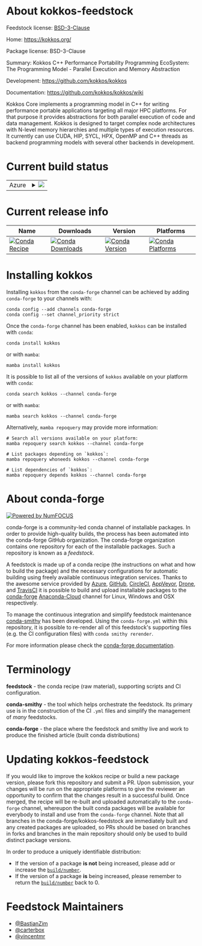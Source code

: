 About kokkos-feedstock
======================

Feedstock license: [BSD-3-Clause](https://github.com/conda-forge/kokkos-feedstock/blob/main/LICENSE.txt)

Home: https://kokkos.org/

Package license: BSD-3-Clause

Summary: Kokkos C++ Performance Portability Programming EcoSystem: The Programming Model - Parallel Execution and Memory Abstraction


Development: https://github.com/kokkos/kokkos

Documentation: https://github.com/kokkos/kokkos/wiki

Kokkos Core implements a programming model in C++ for writing performance portable applications targeting all major HPC platforms. For that purpose it provides abstractions for both parallel execution of code and data management. Kokkos is designed to target complex node architectures with N-level memory hierarchies and multiple types of execution resources. It currently can use CUDA, HIP, SYCL, HPX, OpenMP and C++ threads as backend programming models with several other backends in development.


Current build status
====================


<table>
    
  <tr>
    <td>Azure</td>
    <td>
      <details>
        <summary>
          <a href="https://dev.azure.com/conda-forge/feedstock-builds/_build/latest?definitionId=16882&branchName=main">
            <img src="https://dev.azure.com/conda-forge/feedstock-builds/_apis/build/status/kokkos-feedstock?branchName=main">
          </a>
        </summary>
        <table>
          <thead><tr><th>Variant</th><th>Status</th></tr></thead>
          <tbody><tr>
              <td>linux_64_cuda_compilerNonecuda_compiler_versionNonecxx_compiler_version12fortran_compiler_version12</td>
              <td>
                <a href="https://dev.azure.com/conda-forge/feedstock-builds/_build/latest?definitionId=16882&branchName=main">
                  <img src="https://dev.azure.com/conda-forge/feedstock-builds/_apis/build/status/kokkos-feedstock?branchName=main&jobName=linux&configuration=linux%20linux_64_cuda_compilerNonecuda_compiler_versionNonecxx_compiler_version12fortran_compiler_version12" alt="variant">
                </a>
              </td>
            </tr><tr>
              <td>linux_64_cuda_compilercuda-nvcccuda_compiler_version12.0cxx_compiler_version12fortran_compiler_version12</td>
              <td>
                <a href="https://dev.azure.com/conda-forge/feedstock-builds/_build/latest?definitionId=16882&branchName=main">
                  <img src="https://dev.azure.com/conda-forge/feedstock-builds/_apis/build/status/kokkos-feedstock?branchName=main&jobName=linux&configuration=linux%20linux_64_cuda_compilercuda-nvcccuda_compiler_version12.0cxx_compiler_version12fortran_compiler_version12" alt="variant">
                </a>
              </td>
            </tr><tr>
              <td>linux_64_cuda_compilernvcccuda_compiler_version11.2cxx_compiler_version10fortran_compiler_version10</td>
              <td>
                <a href="https://dev.azure.com/conda-forge/feedstock-builds/_build/latest?definitionId=16882&branchName=main">
                  <img src="https://dev.azure.com/conda-forge/feedstock-builds/_apis/build/status/kokkos-feedstock?branchName=main&jobName=linux&configuration=linux%20linux_64_cuda_compilernvcccuda_compiler_version11.2cxx_compiler_version10fortran_compiler_version10" alt="variant">
                </a>
              </td>
            </tr><tr>
              <td>linux_aarch64_cuda_compilerNonecuda_compiler_versionNonecxx_compiler_version12fortran_compiler_version12</td>
              <td>
                <a href="https://dev.azure.com/conda-forge/feedstock-builds/_build/latest?definitionId=16882&branchName=main">
                  <img src="https://dev.azure.com/conda-forge/feedstock-builds/_apis/build/status/kokkos-feedstock?branchName=main&jobName=linux&configuration=linux%20linux_aarch64_cuda_compilerNonecuda_compiler_versionNonecxx_compiler_version12fortran_compiler_version12" alt="variant">
                </a>
              </td>
            </tr><tr>
              <td>linux_aarch64_cuda_compilernvcccuda_compiler_version11.2cxx_compiler_version10fortran_compiler_version10</td>
              <td>
                <a href="https://dev.azure.com/conda-forge/feedstock-builds/_build/latest?definitionId=16882&branchName=main">
                  <img src="https://dev.azure.com/conda-forge/feedstock-builds/_apis/build/status/kokkos-feedstock?branchName=main&jobName=linux&configuration=linux%20linux_aarch64_cuda_compilernvcccuda_compiler_version11.2cxx_compiler_version10fortran_compiler_version10" alt="variant">
                </a>
              </td>
            </tr><tr>
              <td>linux_ppc64le_cuda_compiler_version11.2cxx_compiler_version10fortran_compiler_version10</td>
              <td>
                <a href="https://dev.azure.com/conda-forge/feedstock-builds/_build/latest?definitionId=16882&branchName=main">
                  <img src="https://dev.azure.com/conda-forge/feedstock-builds/_apis/build/status/kokkos-feedstock?branchName=main&jobName=linux&configuration=linux%20linux_ppc64le_cuda_compiler_version11.2cxx_compiler_version10fortran_compiler_version10" alt="variant">
                </a>
              </td>
            </tr><tr>
              <td>linux_ppc64le_cuda_compiler_versionNonecxx_compiler_version12fortran_compiler_version12</td>
              <td>
                <a href="https://dev.azure.com/conda-forge/feedstock-builds/_build/latest?definitionId=16882&branchName=main">
                  <img src="https://dev.azure.com/conda-forge/feedstock-builds/_apis/build/status/kokkos-feedstock?branchName=main&jobName=linux&configuration=linux%20linux_ppc64le_cuda_compiler_versionNonecxx_compiler_version12fortran_compiler_version12" alt="variant">
                </a>
              </td>
            </tr><tr>
              <td>osx_64</td>
              <td>
                <a href="https://dev.azure.com/conda-forge/feedstock-builds/_build/latest?definitionId=16882&branchName=main">
                  <img src="https://dev.azure.com/conda-forge/feedstock-builds/_apis/build/status/kokkos-feedstock?branchName=main&jobName=osx&configuration=osx%20osx_64_" alt="variant">
                </a>
              </td>
            </tr><tr>
              <td>osx_arm64</td>
              <td>
                <a href="https://dev.azure.com/conda-forge/feedstock-builds/_build/latest?definitionId=16882&branchName=main">
                  <img src="https://dev.azure.com/conda-forge/feedstock-builds/_apis/build/status/kokkos-feedstock?branchName=main&jobName=osx&configuration=osx%20osx_arm64_" alt="variant">
                </a>
              </td>
            </tr>
          </tbody>
        </table>
      </details>
    </td>
  </tr>
</table>

Current release info
====================

| Name | Downloads | Version | Platforms |
| --- | --- | --- | --- |
| [![Conda Recipe](https://img.shields.io/badge/recipe-kokkos-green.svg)](https://anaconda.org/conda-forge/kokkos) | [![Conda Downloads](https://img.shields.io/conda/dn/conda-forge/kokkos.svg)](https://anaconda.org/conda-forge/kokkos) | [![Conda Version](https://img.shields.io/conda/vn/conda-forge/kokkos.svg)](https://anaconda.org/conda-forge/kokkos) | [![Conda Platforms](https://img.shields.io/conda/pn/conda-forge/kokkos.svg)](https://anaconda.org/conda-forge/kokkos) |

Installing kokkos
=================

Installing `kokkos` from the `conda-forge` channel can be achieved by adding `conda-forge` to your channels with:

```
conda config --add channels conda-forge
conda config --set channel_priority strict
```

Once the `conda-forge` channel has been enabled, `kokkos` can be installed with `conda`:

```
conda install kokkos
```

or with `mamba`:

```
mamba install kokkos
```

It is possible to list all of the versions of `kokkos` available on your platform with `conda`:

```
conda search kokkos --channel conda-forge
```

or with `mamba`:

```
mamba search kokkos --channel conda-forge
```

Alternatively, `mamba repoquery` may provide more information:

```
# Search all versions available on your platform:
mamba repoquery search kokkos --channel conda-forge

# List packages depending on `kokkos`:
mamba repoquery whoneeds kokkos --channel conda-forge

# List dependencies of `kokkos`:
mamba repoquery depends kokkos --channel conda-forge
```


About conda-forge
=================

[![Powered by
NumFOCUS](https://img.shields.io/badge/powered%20by-NumFOCUS-orange.svg?style=flat&colorA=E1523D&colorB=007D8A)](https://numfocus.org)

conda-forge is a community-led conda channel of installable packages.
In order to provide high-quality builds, the process has been automated into the
conda-forge GitHub organization. The conda-forge organization contains one repository
for each of the installable packages. Such a repository is known as a *feedstock*.

A feedstock is made up of a conda recipe (the instructions on what and how to build
the package) and the necessary configurations for automatic building using freely
available continuous integration services. Thanks to the awesome service provided by
[Azure](https://azure.microsoft.com/en-us/services/devops/), [GitHub](https://github.com/),
[CircleCI](https://circleci.com/), [AppVeyor](https://www.appveyor.com/),
[Drone](https://cloud.drone.io/welcome), and [TravisCI](https://travis-ci.com/)
it is possible to build and upload installable packages to the
[conda-forge](https://anaconda.org/conda-forge) [Anaconda-Cloud](https://anaconda.org/)
channel for Linux, Windows and OSX respectively.

To manage the continuous integration and simplify feedstock maintenance
[conda-smithy](https://github.com/conda-forge/conda-smithy) has been developed.
Using the ``conda-forge.yml`` within this repository, it is possible to re-render all of
this feedstock's supporting files (e.g. the CI configuration files) with ``conda smithy rerender``.

For more information please check the [conda-forge documentation](https://conda-forge.org/docs/).

Terminology
===========

**feedstock** - the conda recipe (raw material), supporting scripts and CI configuration.

**conda-smithy** - the tool which helps orchestrate the feedstock.
                   Its primary use is in the construction of the CI ``.yml`` files
                   and simplify the management of *many* feedstocks.

**conda-forge** - the place where the feedstock and smithy live and work to
                  produce the finished article (built conda distributions)


Updating kokkos-feedstock
=========================

If you would like to improve the kokkos recipe or build a new
package version, please fork this repository and submit a PR. Upon submission,
your changes will be run on the appropriate platforms to give the reviewer an
opportunity to confirm that the changes result in a successful build. Once
merged, the recipe will be re-built and uploaded automatically to the
`conda-forge` channel, whereupon the built conda packages will be available for
everybody to install and use from the `conda-forge` channel.
Note that all branches in the conda-forge/kokkos-feedstock are
immediately built and any created packages are uploaded, so PRs should be based
on branches in forks and branches in the main repository should only be used to
build distinct package versions.

In order to produce a uniquely identifiable distribution:
 * If the version of a package **is not** being increased, please add or increase
   the [``build/number``](https://docs.conda.io/projects/conda-build/en/latest/resources/define-metadata.html#build-number-and-string).
 * If the version of a package **is** being increased, please remember to return
   the [``build/number``](https://docs.conda.io/projects/conda-build/en/latest/resources/define-metadata.html#build-number-and-string)
   back to 0.

Feedstock Maintainers
=====================

* [@BastianZim](https://github.com/BastianZim/)
* [@carterbox](https://github.com/carterbox/)
* [@vincentmr](https://github.com/vincentmr/)

